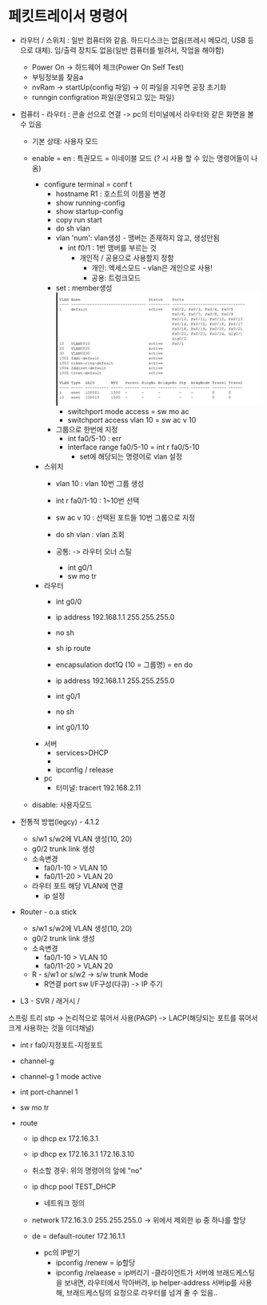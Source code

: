 # 페킷트레이서 명령어

* 라우터 / 스위치 : 일반 컴퓨터와 같음. 하드디스크는 없음(프레시 메모리, USB 등으로 대체). 입/출력 장치도 없음(일반 컴퓨터를 빌려서, 작업을 해야함)
  - Power On -> 하드웨어 체크(Power On Self Test)
  - 부팅정보를 찾음a
  + nvRam -> startUp(config 파일) -> 이 파일을 지우면 공장 초기화
  + runngin configration 파일(운영되고 있는 파일)

* 컴퓨터 - 라우터 : 콘솔 선으로 연결 -> pc의 터미널에서 라우터와 같은 화면을 볼 수 있음
  * 기본 상태: 사용자 모드
  * enable = en : 특권모드 = 이네이블 모드 (? 시 사용 할 수 있는 명령어들이 나옴)
    - configure terminal = conf t
      - hostname R1 : 호스트의 이름을 변경
      - show running-config
      - show startup-config
      - copy run start
      - do sh vlan
      - vlan 'num': vlan생성 - 맴버는 존재하지 않고, 생성만됨
        - int f0/1 : 1번 맴버를 부르는 것
          - 개인적 / 공용으로 사용할지 정함
            - 개인: 엑세스모드 - vlan은 개인으로 사용!
            - 공용: 트렁크모드
      - set : member생성 ![vlan](./../IMG/do%20sh%20vlan.png)
        - switchport mode access = sw mo ac
        - switchport access vlan 10 = sw ac v 10
      - 그룹으로 한번에 지정
        - int fa0/5-10 : err
        - interface range fa0/5-10 = int r fa0/5-10
          - set에 해당되는 명령어로 vlan 설정
    - 스위치
      - vlan 10 : vlan 10번 그룹 생성
      - int r fa0/1-10 : 1~10번 선택
      - sw ac v 10 : 선택된 포트들 10번 그룹으로 지정
      - do sh vlan : vlan 조회

      - 공통: -> 라우터 오너 스틸
        - int g0/1
        - sw mo tr
    - 라우터
      - int g0/0
      - ip address 192.168.1.1 255.255.255.0
      - no sh
      - sh ip route
      - encapsulation dot1Q (10 = 그룹명) = en do
      - ip address 192.168.1.1 255.255.255.0
      - int g0/1
      - no sh

      - int g0/1.10
    - 서버
      - services>DHCP
      - 
      - ipconfig / release
    - pc
      - 터미널: tracert 192.168.2.11

  * disable: 사용자모드


* 전통적 방법(legcy) - 4.1.2
  - s/w1 s/w2에 VLAN 생성(10, 20)
  - g0/2 trunk link 생성
  - 소속변경
    - fa0/1-10 > VLAN 10
    - fa0/11-20 > VLAN 20
  - 라우터 포트 해당 VLAN에 연결
    - ip 설정

* Router - o.a stick
  - s/w1 s/w2에 VLAN 생성(10, 20)
  - g0/2 trunk link 생성
  - 소속변경
    - fa0/1-10 > VLAN 10
    - fa0/11-20 > VLAN 20
  - R - s/w1 or s/w2 -> s/w trunk Mode
    - R연결 port sw I/F구성(다큐) -> IP 주기

* L3 - SVR / 래거시 / 

스프링 트리
stp -> 논리적으로 묶어서 사용(PAGP) -> LACP(해당되는 포트를 묶어서 크게 사용하는 것을 이더채널)


- int r fa0/지정포트-지정포트
- channel-g
- channel-g 1 mode active
- int port-channel 1
- sw mo tr


- route
  - ip dhcp ex 172.16.3.1
  - ip dhcp ex 172.16.3.1 172.16.3.10
  - 취소할 경우: 위의 명령어의 앞에 "no"

  - ip dhcp pool TEST_DHCP
    - 네트워크 정의
  - network 172.16.3.0 255.255.255.0 -> 위에서 제외한 ip 중 하나를 할당
  - de = default-router 172.16.1.1

    * pc의 IP받기
      - ipconfig /renew     = ip할당
      - ipconfig /relaease  = ip버리기
-클라이언트가 서버에 브래드케스팅을 보내면, 라우터에서 막아버려, ip helper-address 서버ip를 사용해, 브래드케스팅의 요청으로 라우터를 넘겨 줄 수 있음..
